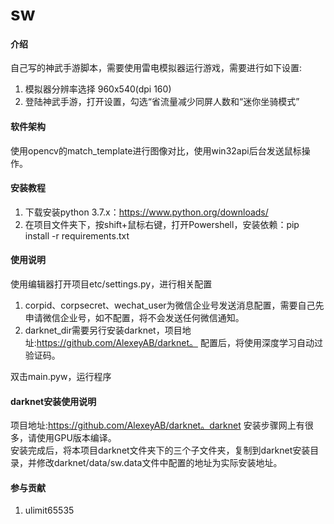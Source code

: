 # sw

#### 介绍
自己写的神武手游脚本，需要使用雷电模拟器运行游戏，需要进行如下设置:
1. 模拟器分辨率选择 960x540(dpi 160)
2. 登陆神武手游，打开设置，勾选“省流量减少同屏人数和“迷你坐骑模式”

#### 软件架构
使用opencv的match_template进行图像对比，使用win32api后台发送鼠标操作。


#### 安装教程

1.  下载安装python 3.7.x：https://www.python.org/downloads/
2.  在项目文件夹下，按shift+鼠标右键，打开Powershell，安装依赖：pip install -r requirements.txt

#### 使用说明
使用编辑器打开项目etc/settings.py，进行相关配置

1.  corpid、corpsecret、wechat_user为微信企业号发送消息配置，需要自己先申请微信企业号，如不配置，将不会发送任何微信通知。
2.  darknet_dir需要另行安装darknet，项目地址:https://github.com/AlexeyAB/darknet。 配置后，将使用深度学习自动过验证码。  

双击main.pyw，运行程序

#### darknet安装使用说明
项目地址:https://github.com/AlexeyAB/darknet。darknet 安装步骤网上有很多，请使用GPU版本编译。  
安装完成后，将本项目darknet文件夹下的三个子文件夹，复制到darknet安装目录，并修改darknet/data/sw.data文件中配置的地址为实际安装地址。

#### 参与贡献

1.  ulimit65535
